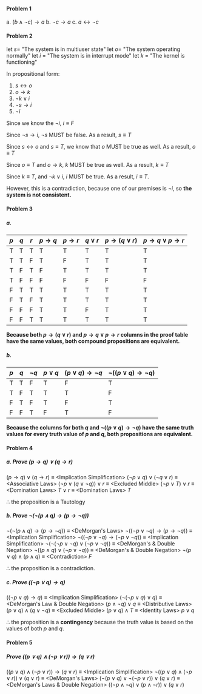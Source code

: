 #### Problem 1
   a. $(b\wedge \neg c)\to a$
   b. $\neg c \to a$
   c. $a \leftrightarrow\neg c$

#### Problem 2
   let $s =$ "The system is in multiuser state"
   let $o =$ "The system operating normally"
   let $i$ = "The system is in interrupt mode"
   let $k$ = "The kernel is functioning"
   
   In propositional form: 
   1. $s \leftrightarrow o$
   2. $o\to k$
   3. $\neg k\vee i$
   4. $\neg s\to i$
   5. $\neg i$

Since we know the $\neg i$, $i \equiv F$ 

Since $\neg s\to i$, $\neg s$ MUST be false. As a result, $s\equiv T$

Since $s\leftrightarrow o$ and $s\equiv T$, we know that $o$ MUST be true as well. As a result, $o\equiv T$

Since $o\equiv T$ and $o\to k$, $k$ MUST be true as well. As a result, $k\equiv T$ 

Since $k\equiv T$, and $\neg k\vee i$, $i$ MUST be true. As a result, $i\equiv T$. 

However, this is a contradiction, because one of our premises is $\neg i$, so **the system is not consistent.**

#### Problem 3
##### a. 
| $p$ | $q$ | $r$ | $p\to q$ | $p\to r$ | $q\vee r$ | $p\to(q\vee r)$ | $p\to q\vee p\to r$ |
| - | - | - | ---- | ---- | ---- | - | - |
| T | T | T | T | T | T | T | T |
| T | T | F | T | F | T | T | T |
| T | F | T | F | T | T | T | T |
| T | F | F | F | F | F | F | F |
| F | T | T | T | T | T | T | T |
| F | T | F | T | T | T | T | T |
| F | F | F | T | T | F | T | T |
| F | F | T | T | T | T | T | T |

**Because both $p\to(q\vee r)$ and $p\to q\vee p\to r$ columns in the proof table have the same values, both compound propositions are equivalent.**
##### b.
| $p$ | $q$ | $\neg q$ | $p\vee q$ | $(p\vee q)\to \neg q$ | $\neg((p\vee q)\to\neg q)$ |
| - | - | - |  --  | --------- | ------------ |
| T | T | F |   T  |     F     |       T      | 
| T | F | T |   T  |     T     |       F      | 
| F | T | F |   T  |     F     |       T      | 
| F | F | T |   F  |     T     |       F      | 

**Because the columns for both $q$ and $\neg((p\vee q)\to\neg q)$ have the same truth values for every truth value of $p$ and $q$, both propositions are equivalent.**

#### Problem 4
##### a. Prove $(p\to q)\vee (q\to r)$

$(p\to q)\vee (q\to r)$
$\equiv$ \<Implication Simplification>
$(\neg p \vee q) \vee(\neg q\vee r)$
$\equiv$ \<Associative Laws>
$(\neg p \vee (q\vee\neg q))\vee r$ 
$\equiv$ \<Excluded Middle>
$(\neg p \vee T) \vee r$
$\equiv$ \<Domination Laws>
$T\vee r$
$\equiv$ \<Domination Laws>
$T$

$\therefore$ the proposition is a Tautology

##### b. Prove $\neg(\neg(p\wedge q)\to (p\to \neg q))$

$\neg(\neg(p\wedge q)\to (p\to \neg q))$
$\equiv$ \<DeMorgan's Laws>
$\neg((\neg p\vee\neg q)\to (p\to \neg q))$
$\equiv$ \<Implication Simplification>
$\neg((\neg p\vee\neg q)\to (\neg p\vee\neg q))$
$\equiv$ \<Implication Simplification>
$\neg(\neg(\neg p\vee \neg q)\vee(\neg p\vee \neg q))$
$\equiv$ \<DeMorgan's & Double Negation>
$\neg((p\wedge q)\vee (\neg p\vee \neg q))$
$\equiv$ \<DeMorgan's & Double Negation>
$\neg(p\vee q)\wedge ( p\wedge q)$
$\equiv$ \<Contradiction>
$F$

$\therefore$ the proposition is a contradiction.

##### c. Prove $((\neg p\vee q)\to q)$

$((\neg p\vee q)\to q)$
$\equiv$ \<Implication Simplification>
$(\neg(\neg p\vee q)\vee q)$
$\equiv$ \<DeMorgan's Law & Double Negation>
$(p\wedge\neg q)\vee q$
$\equiv$ \<Distributive Laws>
$(p\vee q)\wedge(q\vee\neg q)$
$\equiv$ \<Excluded Middle>
$(p\vee q)\wedge T$
$\equiv$ \<Identity Laws>
$p\vee q$

$\therefore$ the proposition is a **contingency** because the truth value is based on the values of both $p$ and $q$.

#### Problem 5 
##### Prove $((p\vee q)\wedge (\neg p\vee r))\to (q\vee r)$

$((p\vee q)\wedge (\neg p\vee r))\to (q\vee r)$
$\equiv$ \<Implication Simplification>
$\neg((p\vee q)\wedge (\neg p\vee r))\vee(q\vee r)$
$\equiv$ \<DeMorgan's Laws>
$(\neg(p\vee q)\vee \neg(\neg p\vee r))\vee(q\vee r)$
$\equiv$ \<DeMorgan's Laws & Double Negation>
$((\neg p\wedge\neg q)\vee (p\wedge\neg r))\vee(q\vee r)$
